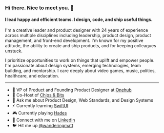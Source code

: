 ### Hi there. Nice to meet you. 👋

#### I lead happy and efficient teams. I design, code, and ship useful things.

I'm a creative leader and product designer with 24 years of experience across multiple disciplines including leadership, product design, product management, and front-end development. I'm known for my positive attitude, the ability to create and ship products, and for keeping colleagues unstuck.

I prioritize opportunities to work on things that uplift and empower people. I'm passionate about design systems, emerging technologies, team building, and mentorship. I care deeply about video games, music, politics, healthcare, and education.

---

- :briefcase: VP of Product and Founding Product Designer at [Onehub](https://www.onehub.com/home)
- :microphone: Co-Host of [Chips & Bits](https://chips-and-bits.com/)
- :speech_balloon: Ask me about Product Design, Web Standards, and Design Systems
- :zap: Currently learning [SwiftUI](https://developer.apple.com/xcode/swiftui/)
- :video_game: Currently playing [Hades](https://www.supergiantgames.com/games/hades/)
- :handshake: Connect with me on [LinkedIn](https://www.linkedin.com/in/matthewanderson/)
- :bird: Hit me up [@wanderingmatt](https://twitter.com/wanderingmatt)
